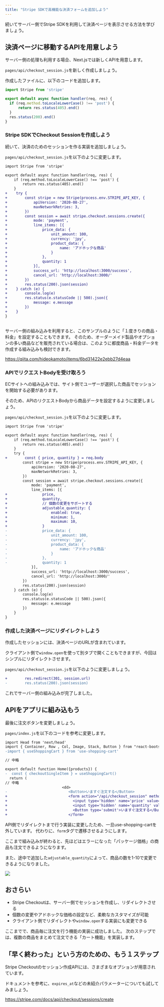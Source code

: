 ```yaml
---
title: "Stripe SDKで高機能な決済フォームを追加しよう"
---
```


続いてサーバー側でStripe SDKを利用して決済ページを表示させる方法を学びましょう。

## 決済ページに移動するAPIを用意しよう

サーバー側の処理も利用する場合、Next.jsでは新しくAPIを用意します。

`pages/api/checkout_session.js`を新しく作成しましょう。

作成したファイルに、以下のコードを追加します。

```js
import Stripe from 'stripe'

export default async function handler(req, res) {
  if (req.method.toLocaleLowerCase() !== 'post') {
      return res.status(405).end()
  }
  res.status(200).end()
}  
```

### Stripe SDKでCheckout Sessionを作成しよう

続いて、決済のためのセッションを作る実装を追加しましょう。

`pages/api/checkout_session.js`を以下のように変更します。

```diff js
import Stripe from 'stripe'

export default async function handler(req, res) {
    if (req.method.toLocaleLowerCase() !== 'post') {
        return res.status(405).end()
    }
+    try {
+        const stripe = new Stripe(process.env.STRIPE_API_KEY, {
+            apiVersion: '2020-08-27',
+            maxNetworkRetries: 3,
+        })
+        const session = await stripe.checkout.sessions.create({
+            mode: 'payment',
+            line_items: [{
+                price_data: {
+                    unit_amount: 100,
+                    currency: 'jpy',
+                    product_data: {
+                        name: 'アドホックな商品'
+                    }
+                },
+                quantity: 1
+            }],
+            success_url: 'http://localhost:3000/success',
+            cancel_url: 'http://localhost:3000/'
+        })
+        res.status(200).json(session)
+    } catch (e) {
+        console.log(e)
+        res.status(e.statusCode || 500).json({
+            message: e.message
+        })
+    }
}
  
```

サーバー側の組み込みを利用すると、このサンプルのように「１度きりの商品・料金」を設定することもできます。
そのため、オーダーメイド製品やオプションの多い商品などを販売されている場合は、このように都度商品・料金データを作成する組み込みも検討できます。

https://qiita.com/hideokamoto/items/6bd31422e2ebb27d4eaa

### APIでリクエストBodyを受け取ろう

ECサイトへの組み込みでは、サイト側でユーザーが選択した商品でセッションを開始する必要があります。

そのため、APIのリクエストBodyから商品データを設定するように変更しましょう。

`pages/api/checkout_session.js`を以下のように変更します。

```diff js
import Stripe from 'stripe'

export default async function handler(req, res) {
    if (req.method.toLocaleLowerCase() !== 'post') {
        return res.status(405).end()
    }
    try {
+        const { price, quantity } = req.body
        const stripe = new Stripe(process.env.STRIPE_API_KEY, {
            apiVersion: '2020-08-27',
            maxNetworkRetries: 3,
        })
        const session = await stripe.checkout.sessions.create({
            mode: 'payment',
            line_items: [{
+                price,
+                quantity,
+                // 個数の変更をサポートする
+                adjustable_quantity: {
+                    enabled: true,
+                    minimum: 1,
+                    maximum: 10,
+                }
-                price_data: {
-                    unit_amount: 100,
-                    currency: 'jpy',
-                    product_data: {
-                        name: 'アドホックな商品'
-                    }
-                },
-                quantity: 1
            }],
            success_url: 'http://localhost:3000/success',
            cancel_url: 'http://localhost:3000/'
        })
        res.status(200).json(session)
    } catch (e) {
        console.log(e)
        res.status(e.statusCode || 500).json({
            message: e.message
        })
    }
}  
```

### 作成した決済ページにリダイレクトしよう

作成したセッションには、決済ページのURLが含まれています。

クライアント側で`window.open`を使って別タブで開くこともできますが、今回はシンプルにリダイレクトさせます。

`pages/api/checkout_session.js`を以下のように変更しましょう。

```diff js
+        res.redirect(301, session.url)
-        res.status(200).json(session)
```

これでサーバー側の組み込みが完了しました。

## APIをアプリに組み込もう

最後に注文ボタンを変更しましょう。

`pages/index.js`を以下のコードを参考に変更します。

```diff jsx
import Head from 'next/head'
import { Container, Row , Col, Image, Stack, Button } from "react-bootstrap"
-import { useShoppingCart } from 'use-shopping-cart'

// 中略

export default function Home({products}) {
-  const { checkoutSingleItem } = useShoppingCart()
  return (
// 中略
                          <dd>
-                            <Button>いますぐ注文する</Button>
+                            <form action="/api/checkout_session" method="POST">
+                              <input type='hidden' name='price' value={price.id}/>
+                              <input type='hidden' name='quantity' value={1}/> 
+                              <Button type='submit'>いますぐ注文する</Button>
+                            </form>

```

API側でリダイレクトまで行う実装に変更したため、一旦use-shopping-cartを外しています。
代わりに、`form`タグで遷移させるようにします。

ここまで組み込みが終わると、先ほどはエラーになった「パッケージ価格」の商品も注文できるようになります。

また、途中で追加した`adjustable_quantity`によって、商品の数を1-10で変更できるようになりました。

![](https://storage.googleapis.com/zenn-user-upload/c76c4f03f32b-20220420.png)


## おさらい

- Stripe Checkoutは、サーバー側でセッションを作成し、リダイレクトさせる
- 個数の変更やアドホックな価格の設定など、柔軟なカスタマイズが可能
- クライアント側でリダイレクトや`window.open`する実装にも変更できる

ここまでで、商品毎に注文を行う機能の実装に成功しました。
次のステップでは、複数の商品をまとめて注文できる「カート機能」を実装します。

## 「早く終わった」という方のための、もう１ステップ


Stripe Checkoutのセッション作成APIには、さまざまなオプションが用意されています。

ドキュメントを参考に、`expires_at`などの未紹介パラメーターについても試してみましょう。

https://stripe.com/docs/api/checkout/sessions/create
